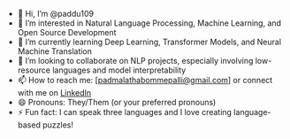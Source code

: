 - 👋 Hi, I’m @paddu109  
- 👀 I’m interested in Natural Language Processing, Machine Learning, and Open Source Development  
- 🌱 I’m currently learning Deep Learning, Transformer Models, and Neural Machine Translation  
- 💞️ I’m looking to collaborate on NLP projects, especially involving low-resource languages and model interpretability  
- 📫 How to reach me: [padmalathabommepalli@gmail.com] or connect with me on [LinkedIn](https://www.linkedin.com/in/yourprofile)  
- 😄 Pronouns: They/Them (or your preferred pronouns)  
- ⚡ Fun fact: I can speak three languages and I love creating language-based puzzles!
